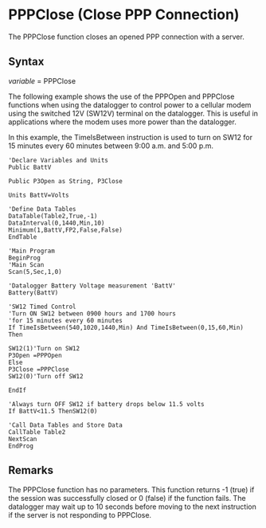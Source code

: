 # PPPClose (Close PPP Connection)

The PPPClose function closes an opened PPP connection with a server.

## Syntax

_variable_ = PPPClose

The following example shows the use of the PPPOpen and PPPClose functions when using the datalogger to control power to a cellular modem using the switched 12V (SW12V) terminal on the datalogger. This is useful in applications where the modem uses more power than the datalogger.

In this example, the TimeIsBetween instruction is used to turn on SW12 for 15 minutes every 60 minutes between 9:00 a.m. and 5:00 p.m.

```
'Declare Variables and Units
Public BattV

Public P3Open as String, P3Close

Units BattV=Volts

'Define Data Tables
DataTable(Table2,True,-1)
DataInterval(0,1440,Min,10)
Minimum(1,BattV,FP2,False,False)
EndTable

'Main Program
BeginProg
'Main Scan
Scan(5,Sec,1,0)

'Datalogger Battery Voltage measurement 'BattV'
Battery(BattV)

'SW12 Timed Control
'Turn ON SW12 between 0900 hours and 1700 hours
'for 15 minutes every 60 minutes
If TimeIsBetween(540,1020,1440,Min) And TimeIsBetween(0,15,60,Min) Then

SW12(1)'Turn on SW12
P3Open =PPPOpen
Else
P3Close =PPPClose
SW12(0)'Turn off SW12

EndIf

'Always turn OFF SW12 if battery drops below 11.5 volts
If BattV<11.5 ThenSW12(0)

'Call Data Tables and Store Data
CallTable Table2
NextScan
EndProg
```

## Remarks

The PPPClose function has no parameters. This function returns -1 (true) if the session was successfully closed or 0 (false) if the function fails. The datalogger may wait up to 10 seconds before moving to the next instruction if the server is not responding to PPPClose.
